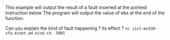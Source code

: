 This example will output the result of a fault inserted at the pointed instruction below
The program will output the value of ebx at the end of the function.

Can you explain the kind of fault happening ? its effect ?
`nc iict-mv330-sfa.einet.ad.eivd.ch. 5001`